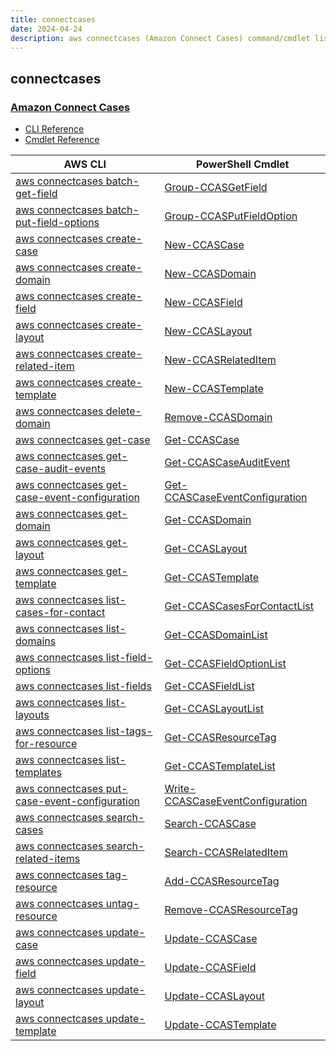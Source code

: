 ```yaml
---
title: connectcases
date: 2024-04-24
description: aws connectcases (Amazon Connect Cases) command/cmdlet list.
---
```


## connectcases

### [Amazon Connect Cases](https://aws.amazon.com/connect/cases/)

* [CLI Reference](https://awscli.amazonaws.com/v2/documentation/api/latest/reference/connectcases/index.html)
* [Cmdlet Reference](https://docs.aws.amazon.com/powershell/latest/reference/items/ConnectCases_cmdlets.html)

|AWS CLI|PowerShell Cmdlet|
|----|----|
|[aws connectcases batch-get-field](https://awscli.amazonaws.com/v2/documentation/api/latest/reference/connectcases/batch-get-field.html)|[Group-CCASGetField](https://docs.aws.amazon.com/powershell/latest/reference/items/Group-CCASGetField.html)|
|[aws connectcases batch-put-field-options](https://awscli.amazonaws.com/v2/documentation/api/latest/reference/connectcases/batch-put-field-options.html)|[Group-CCASPutFieldOption](https://docs.aws.amazon.com/powershell/latest/reference/items/Group-CCASPutFieldOption.html)|
|[aws connectcases create-case](https://awscli.amazonaws.com/v2/documentation/api/latest/reference/connectcases/create-case.html)|[New-CCASCase](https://docs.aws.amazon.com/powershell/latest/reference/items/New-CCASCase.html)|
|[aws connectcases create-domain](https://awscli.amazonaws.com/v2/documentation/api/latest/reference/connectcases/create-domain.html)|[New-CCASDomain](https://docs.aws.amazon.com/powershell/latest/reference/items/New-CCASDomain.html)|
|[aws connectcases create-field](https://awscli.amazonaws.com/v2/documentation/api/latest/reference/connectcases/create-field.html)|[New-CCASField](https://docs.aws.amazon.com/powershell/latest/reference/items/New-CCASField.html)|
|[aws connectcases create-layout](https://awscli.amazonaws.com/v2/documentation/api/latest/reference/connectcases/create-layout.html)|[New-CCASLayout](https://docs.aws.amazon.com/powershell/latest/reference/items/New-CCASLayout.html)|
|[aws connectcases create-related-item](https://awscli.amazonaws.com/v2/documentation/api/latest/reference/connectcases/create-related-item.html)|[New-CCASRelatedItem](https://docs.aws.amazon.com/powershell/latest/reference/items/New-CCASRelatedItem.html)|
|[aws connectcases create-template](https://awscli.amazonaws.com/v2/documentation/api/latest/reference/connectcases/create-template.html)|[New-CCASTemplate](https://docs.aws.amazon.com/powershell/latest/reference/items/New-CCASTemplate.html)|
|[aws connectcases delete-domain](https://awscli.amazonaws.com/v2/documentation/api/latest/reference/connectcases/delete-domain.html)|[Remove-CCASDomain](https://docs.aws.amazon.com/powershell/latest/reference/items/Remove-CCASDomain.html)|
|[aws connectcases get-case](https://awscli.amazonaws.com/v2/documentation/api/latest/reference/connectcases/get-case.html)|[Get-CCASCase](https://docs.aws.amazon.com/powershell/latest/reference/items/Get-CCASCase.html)|
|[aws connectcases get-case-audit-events](https://awscli.amazonaws.com/v2/documentation/api/latest/reference/connectcases/get-case-audit-events.html)|[Get-CCASCaseAuditEvent](https://docs.aws.amazon.com/powershell/latest/reference/items/Get-CCASCaseAuditEvent.html)|
|[aws connectcases get-case-event-configuration](https://awscli.amazonaws.com/v2/documentation/api/latest/reference/connectcases/get-case-event-configuration.html)|[Get-CCASCaseEventConfiguration](https://docs.aws.amazon.com/powershell/latest/reference/items/Get-CCASCaseEventConfiguration.html)|
|[aws connectcases get-domain](https://awscli.amazonaws.com/v2/documentation/api/latest/reference/connectcases/get-domain.html)|[Get-CCASDomain](https://docs.aws.amazon.com/powershell/latest/reference/items/Get-CCASDomain.html)|
|[aws connectcases get-layout](https://awscli.amazonaws.com/v2/documentation/api/latest/reference/connectcases/get-layout.html)|[Get-CCASLayout](https://docs.aws.amazon.com/powershell/latest/reference/items/Get-CCASLayout.html)|
|[aws connectcases get-template](https://awscli.amazonaws.com/v2/documentation/api/latest/reference/connectcases/get-template.html)|[Get-CCASTemplate](https://docs.aws.amazon.com/powershell/latest/reference/items/Get-CCASTemplate.html)|
|[aws connectcases list-cases-for-contact](https://awscli.amazonaws.com/v2/documentation/api/latest/reference/connectcases/list-cases-for-contact.html)|[Get-CCASCasesForContactList](https://docs.aws.amazon.com/powershell/latest/reference/items/Get-CCASCasesForContactList.html)|
|[aws connectcases list-domains](https://awscli.amazonaws.com/v2/documentation/api/latest/reference/connectcases/list-domains.html)|[Get-CCASDomainList](https://docs.aws.amazon.com/powershell/latest/reference/items/Get-CCASDomainList.html)|
|[aws connectcases list-field-options](https://awscli.amazonaws.com/v2/documentation/api/latest/reference/connectcases/list-field-options.html)|[Get-CCASFieldOptionList](https://docs.aws.amazon.com/powershell/latest/reference/items/Get-CCASFieldOptionList.html)|
|[aws connectcases list-fields](https://awscli.amazonaws.com/v2/documentation/api/latest/reference/connectcases/list-fields.html)|[Get-CCASFieldList](https://docs.aws.amazon.com/powershell/latest/reference/items/Get-CCASFieldList.html)|
|[aws connectcases list-layouts](https://awscli.amazonaws.com/v2/documentation/api/latest/reference/connectcases/list-layouts.html)|[Get-CCASLayoutList](https://docs.aws.amazon.com/powershell/latest/reference/items/Get-CCASLayoutList.html)|
|[aws connectcases list-tags-for-resource](https://awscli.amazonaws.com/v2/documentation/api/latest/reference/connectcases/list-tags-for-resource.html)|[Get-CCASResourceTag](https://docs.aws.amazon.com/powershell/latest/reference/items/Get-CCASResourceTag.html)|
|[aws connectcases list-templates](https://awscli.amazonaws.com/v2/documentation/api/latest/reference/connectcases/list-templates.html)|[Get-CCASTemplateList](https://docs.aws.amazon.com/powershell/latest/reference/items/Get-CCASTemplateList.html)|
|[aws connectcases put-case-event-configuration](https://awscli.amazonaws.com/v2/documentation/api/latest/reference/connectcases/put-case-event-configuration.html)|[Write-CCASCaseEventConfiguration](https://docs.aws.amazon.com/powershell/latest/reference/items/Write-CCASCaseEventConfiguration.html)|
|[aws connectcases search-cases](https://awscli.amazonaws.com/v2/documentation/api/latest/reference/connectcases/search-cases.html)|[Search-CCASCase](https://docs.aws.amazon.com/powershell/latest/reference/items/Search-CCASCase.html)|
|[aws connectcases search-related-items](https://awscli.amazonaws.com/v2/documentation/api/latest/reference/connectcases/search-related-items.html)|[Search-CCASRelatedItem](https://docs.aws.amazon.com/powershell/latest/reference/items/Search-CCASRelatedItem.html)|
|[aws connectcases tag-resource](https://awscli.amazonaws.com/v2/documentation/api/latest/reference/connectcases/tag-resource.html)|[Add-CCASResourceTag](https://docs.aws.amazon.com/powershell/latest/reference/items/Add-CCASResourceTag.html)|
|[aws connectcases untag-resource](https://awscli.amazonaws.com/v2/documentation/api/latest/reference/connectcases/untag-resource.html)|[Remove-CCASResourceTag](https://docs.aws.amazon.com/powershell/latest/reference/items/Remove-CCASResourceTag.html)|
|[aws connectcases update-case](https://awscli.amazonaws.com/v2/documentation/api/latest/reference/connectcases/update-case.html)|[Update-CCASCase](https://docs.aws.amazon.com/powershell/latest/reference/items/Update-CCASCase.html)|
|[aws connectcases update-field](https://awscli.amazonaws.com/v2/documentation/api/latest/reference/connectcases/update-field.html)|[Update-CCASField](https://docs.aws.amazon.com/powershell/latest/reference/items/Update-CCASField.html)|
|[aws connectcases update-layout](https://awscli.amazonaws.com/v2/documentation/api/latest/reference/connectcases/update-layout.html)|[Update-CCASLayout](https://docs.aws.amazon.com/powershell/latest/reference/items/Update-CCASLayout.html)|
|[aws connectcases update-template](https://awscli.amazonaws.com/v2/documentation/api/latest/reference/connectcases/update-template.html)|[Update-CCASTemplate](https://docs.aws.amazon.com/powershell/latest/reference/items/Update-CCASTemplate.html)|

